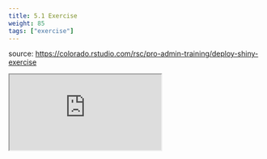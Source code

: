 ```yaml
---
title: 5.1 Exercise
weight: 85
tags: ["exercise"]
---
```


source: https://colorado.rstudio.com/rsc/pro-admin-training/deploy-shiny-exercise

<div class="responsive-container-learnr">
  <div class="cssload-loader">
    <div class="cssload-inner cssload-one"></div>
    <div class="cssload-inner cssload-two"></div>
    <div class="cssload-inner cssload-three"></div>
  </div>
  <iframe 
    src="https://colorado.rstudio.com/rsc/pro-admin-training/deploy-shiny-exercise" 
    gesture="media"  allowfullscreen>
  </iframe>
</div>



